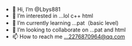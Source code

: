 - 👋 Hi, I’m @Lbys881
- 👀 I’m interested in ...lol  c++  html
- 🌱 I’m currently learning ...pat（basic level)
- 💞️ I’m looking to collaborate on ...pat and html
- 📫 How to reach me ...2276870964@qq.com

<!---
Lbys881/Lbys881 is a ✨ special ✨ repository because its `README.md` (this file) appears on your GitHub profile.
You can click the Preview link to take a look at your changes.
--->
